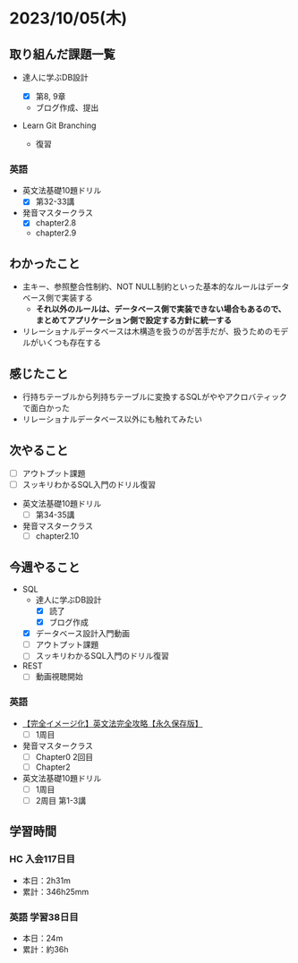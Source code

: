 # 2023/10/05(木)

## 取り組んだ課題一覧

- 達人に学ぶDB設計
  - [x] 第8, 9章
  - ブログ作成、提出

- Learn Git Branching
  - 復習

### 英語

- 英文法基礎10題ドリル
  - [x] 第32-33講
- 発音マスタークラス
  - [x] chapter2.8
  - chapter2.9

## わかったこと

- 主キー、参照整合性制約、NOT NULL制約といった基本的なルールはデータベース側で実装する
  - **それ以外のルールは、データベース側で実装できない場合もあるので、まとめてアプリケーション側で設定する方針に統一する**
- リレーショナルデータベースは木構造を扱うのが苦手だが、扱うためのモデルがいくつも存在する

## 感じたこと

- 行持ちテーブルから列持ちテーブルに変換するSQLがややアクロバティックで面白かった
- リレーショナルデータベース以外にも触れてみたい

## 次やること

- [ ] アウトプット課題
- [ ] スッキリわかるSQL入門のドリル復習

- 英文法基礎10題ドリル
  - [ ] 第34-35講
- 発音マスタークラス
  - [ ] chapter2.10

## 今週やること

- SQL
  - 達人に学ぶDB設計
    - [x] 読了
    - [x] ブログ作成
  - [x] データベース設計入門動画
  - [ ] アウトプット課題
  - [ ] スッキリわかるSQL入門のドリル復習
- REST
  - [ ] 動画視聴開始

### 英語

- [【完全イメージ化】英文法完全攻略【永久保存版】](https://youtu.be/c1xbL9Ql4F0?si=f3kFSn2FOjloqZXc)
  - [ ] 1周目
- 発音マスタークラス
  - [ ] Chapter0 2回目
  - [ ] Chapter2
- 英文法基礎10題ドリル
  - [ ] 1周目
  - [ ] 2周目 第1-3講

## 学習時間

### HC 入会117日目

- 本日：2h31m
- 累計：346h25mm

### 英語 学習38日目

- 本日：24m
- 累計：約36h
